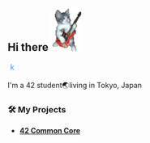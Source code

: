 ## Hi there <img src="./images/cat.gif" width="60">
<a href='https://www.kaggle.com/szktringoml'><img alt="kaggle" src="./images/kaggle.svg" height='18px'/></a>
<a href='https://leetcode.com/u/s9t/'><img alt="" src="./images/leetcode.svg" height='18px'/></a>
<a href='https://atcoder.jp/users/s9t'><img alt="" src="./images/atcoder.svg" height='18px'/></a>
<p>I'm a 42 student🌏living in Tokyo, Japan</p>

### 🛠️ My Projects
<ul>
  <li><a href="https://clayton-hamilton.medium.com/is-a-pharmacy-residency-right-for-you-9660f6e35fcb"><b>42 Common Core</b></a><br/><i></i></li>
</ul>
